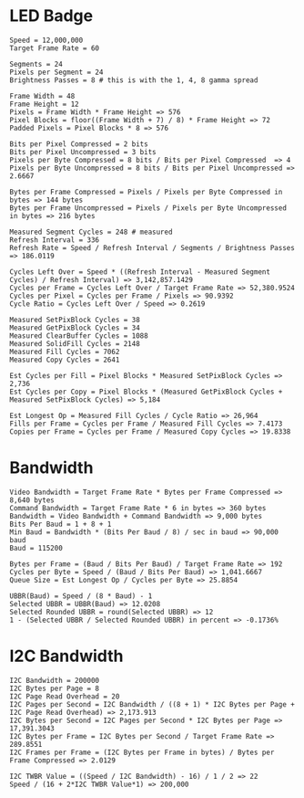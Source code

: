 ﻿# LED Badge

    Speed = 12,000,000
    Target Frame Rate = 60
    
    Segments = 24
    Pixels per Segment = 24
    Brightness Passes = 8 # this is with the 1, 4, 8 gamma spread
    
    Frame Width = 48
    Frame Height = 12
    Pixels = Frame Width * Frame Height => 576
    Pixel Blocks = floor((Frame Width + 7) / 8) * Frame Height => 72
    Padded Pixels = Pixel Blocks * 8 => 576
    
    Bits per Pixel Compressed = 2 bits
    Bits per Pixel Uncompressed = 3 bits
    Pixels per Byte Compressed = 8 bits / Bits per Pixel Compressed  => 4
    Pixels per Byte Uncompressed = 8 bits / Bits per Pixel Uncompressed => 2.6667
    
    Bytes per Frame Compressed = Pixels / Pixels per Byte Compressed in bytes => 144 bytes
    Bytes per Frame Uncompressed = Pixels / Pixels per Byte Uncompressed in bytes => 216 bytes
    
    Measured Segment Cycles = 248 # measured
    Refresh Interval = 336
    Refresh Rate = Speed / Refresh Interval / Segments / Brightness Passes => 186.0119
    
    Cycles Left Over = Speed * ((Refresh Interval - Measured Segment Cycles) / Refresh Interval) => 3,142,857.1429
    Cycles per Frame = Cycles Left Over / Target Frame Rate => 52,380.9524
    Cycles per Pixel = Cycles per Frame / Pixels => 90.9392
    Cycle Ratio = Cycles Left Over / Speed => 0.2619
    
    Measured SetPixBlock Cycles = 38
    Measured GetPixBlock Cycles = 34
    Measured ClearBuffer Cycles = 1088
    Measured SolidFill Cycles = 2148
    Measured Fill Cycles = 7062
    Measured Copy Cycles = 2641
    
    Est Cycles per Fill = Pixel Blocks * Measured SetPixBlock Cycles => 2,736
    Est Cycles per Copy = Pixel Blocks * (Measured GetPixBlock Cycles + Measured SetPixBlock Cycles) => 5,184
    
    Est Longest Op = Measured Fill Cycles / Cycle Ratio => 26,964
    Fills per Frame = Cycles per Frame / Measured Fill Cycles => 7.4173
    Copies per Frame = Cycles per Frame / Measured Copy Cycles => 19.8338
   
# Bandwidth
    
    Video Bandwidth = Target Frame Rate * Bytes per Frame Compressed => 8,640 bytes
    Command Bandwidth = Target Frame Rate * 6 in bytes => 360 bytes
    Bandwidth = Video Bandwidth + Command Bandwidth => 9,000 bytes
    Bits Per Baud = 1 + 8 + 1
    Min Baud = Bandwidth * (Bits Per Baud / 8) / sec in baud => 90,000 baud
    Baud = 115200
    
    Bytes per Frame = (Baud / Bits Per Baud) / Target Frame Rate => 192
    Cycles per Byte = Speed / (Baud / Bits Per Baud) => 1,041.6667
    Queue Size = Est Longest Op / Cycles per Byte => 25.8854
    
    UBBR(Baud) = Speed / (8 * Baud) - 1
    Selected UBBR = UBBR(Baud) => 12.0208
    Selected Rounded UBBR = round(Selected UBBR) => 12
    1 - (Selected UBBR / Selected Rounded UBBR) in percent => -0.1736%
    
# I2C Bandwidth
   
    I2C Bandwidth = 200000
    I2C Bytes per Page = 8
    I2C Page Read Overhead = 20
    I2C Pages per Second = I2C Bandwidth / ((8 + 1) * I2C Bytes per Page + I2C Page Read Overhead) => 2,173.913
    I2C Bytes per Second = I2C Pages per Second * I2C Bytes per Page => 17,391.3043
    I2C Bytes per Frame = I2C Bytes per Second / Target Frame Rate => 289.8551
    I2C Frames per Frame = (I2C Bytes per Frame in bytes) / Bytes per Frame Compressed => 2.0129
    
    I2C TWBR Value = ((Speed / I2C Bandwidth) - 16) / 1 / 2 => 22
    Speed / (16 + 2*I2C TWBR Value*1) => 200,000